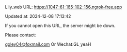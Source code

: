 Lily_web URL: https://1047-61-165-102-156.ngrok-free.app

Updated at: 2024-12-08 17:13:42

If you cannot open this URL, the server might be down.

Please contact: 

goley04@foxmail.com Or Wechat:GL_yeaH